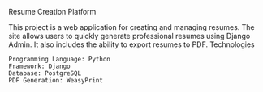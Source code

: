 Resume Creation Platform

This project is a web application for creating and managing resumes. The site allows users to quickly generate professional resumes using Django Admin. It also includes the ability to export resumes to PDF.
Technologies

    Programming Language: Python
    Framework: Django
    Database: PostgreSQL
    PDF Generation: WeasyPrint
